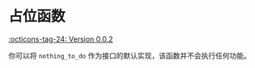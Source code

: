 # 占位函数

[:octicons-tag-24: Version 0.0.2](https://ave.entropy2020.cn/version/core/#002)

你可以将 `nothing_to_do` 作为接口的默认实现，该函数并不会执行任何功能。
